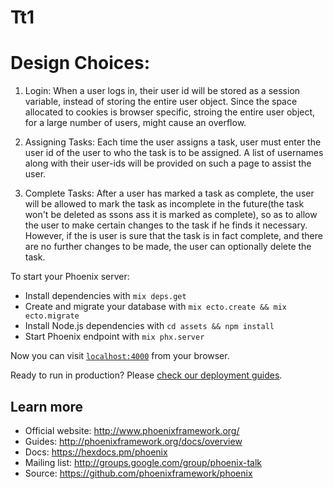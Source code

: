 # Tt1

# Design Choices:

1. Login:
When a user logs in, their user id will be stored as a session variable, instead of storing the entire user object. Since the space allocated to cookies is browser specific, stroing the entire user object, for a large number of users, might cause an overflow.

2. Assigning Tasks:
Each time the user assigns a task, user must enter the user id of the user to who the task is to be assigned. A list of usernames along with their user-ids will be provided on such a page to assist the user.

3. Complete Tasks:
After a user has marked a task as complete, the user will be allowed to mark the task as incomplete in the future(the task won't be deleted as ssons ass it is marked as complete), so as to allow the user to make certain changes to the task if he finds it necessary. However, if the is user is sure that the task is in fact complete, and there are no further changes to be made, the user can optionally delete the task.

To start your Phoenix server:

  * Install dependencies with `mix deps.get`
  * Create and migrate your database with `mix ecto.create && mix ecto.migrate`
  * Install Node.js dependencies with `cd assets && npm install`
  * Start Phoenix endpoint with `mix phx.server`

Now you can visit [`localhost:4000`](http://localhost:4000) from your browser.

Ready to run in production? Please [check our deployment guides](http://www.phoenixframework.org/docs/deployment).

## Learn more

  * Official website: http://www.phoenixframework.org/
  * Guides: http://phoenixframework.org/docs/overview
  * Docs: https://hexdocs.pm/phoenix
  * Mailing list: http://groups.google.com/group/phoenix-talk
  * Source: https://github.com/phoenixframework/phoenix

